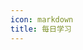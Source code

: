 ```yaml
---
icon: markdown
title: 每日学习
---
```


<template>
    <div class="timeline-container">
        <div v-for="(learn, index) in learnList" :key="index" class="timeline-body">
            <div class="timeline-main">
                <div class="timeline-time">{{learn.time}}</div>
                <div
                    v-for="(content, contentIndex) in learn.contents"
                    :key="contentIndex"
                    class="timeline-content"
                    v-html="content"
                ></div>
            </div>
        </div>
    </div>
</template>

<script>
export default {
    data() {
        return {
            learnList: [
                {
                    time: "2021/03/23 周二",
                    contents: [
                        "学习了浏览器缓存的相关知识",
                        "\n",
                        "1、根据缓存的策略可以将缓存分为 <strong>强缓存</strong> 和 <strong>协商缓存</strong>。强缓存优先级高于协商缓存。（浏览器会先查找强缓存，然后查找协商缓存）",
                        "&nbsp;&nbsp;&nbsp;&nbsp;1.1、<strong>强缓存</strong>：根据 <strong>Cache-Control</strong>（http1.1引入） 和 <strong>Expires</strong>（基本没用，保留它是为了兼容老版浏览器） 来判断强缓存是否失效。 <strong>Cache-Control</strong> 优先级高于 <strong>Expires</strong>。",
                        "&nbsp;&nbsp;&nbsp;&nbsp;1.2、<strong>协商缓存</strong>（协商指客户端和服务器进行协商）：根据 <strong>Last-Modified / If-Modified-Since</strong> 和 <strong>ETag / If-None-Match</strong> 来判断缓存是否失效。 <strong>ETag / If-None-Match</strong> 优先级比 <strong>Last-Modified / If-Modified-Since</strong> 高。",
                        "\n",
                        "2、根据缓存的位置可以将缓存分为 <strong>Service Worker</strong>(独立线程)、 <strong>Memory Cache</strong>(内存缓存)、 <strong>Disk Cache</strong>(磁盘缓存)、<strong>Push Cache</strong>(推送缓存)。",
                        "&nbsp;&nbsp;&nbsp;&nbsp;2.1、<strong>Service Worker</strong>：它可以让我们自由控制缓存哪些文件、如何匹配缓存、如何读取缓存，并且缓存是持续性的。",
                        "&nbsp;&nbsp;&nbsp;&nbsp;2.2、<strong>Memory Cache</strong>：一旦Tab页关闭，内存缓存就被释放了。速度要比磁盘缓存快。",
                        "&nbsp;&nbsp;&nbsp;&nbsp;2.3、<strong>Disk Cache</strong>：磁盘缓存时效更长，存储量更大。",
                        "&nbsp;&nbsp;&nbsp;&nbsp;2.4、<strong>Push Cache</strong>：HTTP2新增的缓存缓存。它只在会话（Session）中存在，一旦会话结束就被释放，并且缓存时间也很短暂，存活时间大概只有5分钟左右。",
                        "\n",
                        "文件缓存的实际位置是受浏览器自身的机制控制的。",
                        "\n",
                        {
                            content: "参考文档：#深入理解浏览器的缓存机制#、#彻底理解浏览器的缓存机制#",
                            links: ['https://mp.weixin.qq.com/s/y-yajw1GaWLKUdOJo3cbew', 'https://mp.weixin.qq.com/s/d2zeGhUptGUGJpB5xHQbOA'],
                        }
                    ]
                },
                {
                    time: "2021/03/22 周一",
                    contents: [
                        "学习了V8垃圾回收的知识。",
                        "\n",
                        "1、V8垃圾回收的两个主要部分是 <strong>新生代</strong> 和 <strong>老生代</strong>。",
                        "2、新生代使用 <strong>Scavenge算法</strong> 以空间换时间的方式交换from区间和to区间进行垃圾回收。",
                        "3、对象晋升：满足这两个条件之一的对象就会被移到老生代——a.已经经历过一次Scavenge算法；b.To空间内存使用率已经超过25%",
                        "4、老生代使用 <strong>标记清除 + 标记管理</strong> 的方案实现垃圾回收。",
                        "\n",
                        {
                            content: "参考文档：#一文搞懂V8引擎的垃圾回收#",
                            links: ['https://juejin.cn/post/6844904016325902344'],
                        }
                    ]
                },
                {
                    "time":"2021/03/19 周五",
                    "contents":[
                        "学习了闭包的含义、意义和销毁以及闭包的几种形式，算是对闭包有了一个比较清晰的认知了",
                    ]
                },
                {
                    time:"2021/03/18 周四",
                    contents:[
                        "前言：距离上次的记录已经有一年多了，这一年多来都在忙于业务的开发，压力比较大。有遇到偶尔空闲的时候，也是把时间用来看电视和玩游戏了，我把它们看作是休闲。但是最近晋升述职的时候，被评委暗批技术含量不足。对此，我不得不认同。拿我现在的技术水平跟同年毕业的同龄人去比，瞬间感觉自己太菜了。最近也在反思，自己确实比刚毕业的时候懈怠了很多。最近也准备拾起以前的一些学习内容，充实自己的技术。",
                        "\n",
                        "今天主要是额外学习了ES5的几种继承方式，JS继承一直是自己的几块心病之一，今天静下心来完整的学了一遍，总算弄清楚了。",
                    ]
                },
                {
                    "time":"2020/02/01",
                    "contents":[
                        {
                            "content":"学习react hooks：#React Hooks学习笔记#useState和useEffect部分",
                            "links":[
                                "http://hbuecx.com/post/react-hooks-xue-xi-bi-ji/"
                            ]
                        }
                    ]
                },
                {
                    "time":"2019/12/23",
                    "contents":[
                        {
                            "content":"学习egg文档：#文档地址#",
                            "links":[
                                "https://eggjs.org/zh-cn/intro/"
                            ]
                        }
                    ]
                },
                {
                    "time":"2019/12/22",
                    "contents":[
                        {
                            "content":"学习Koa2并编写demo：#学习视频地址#",
                            "links":[
                                "https://www.bilibili.com/video/av36421651"
                            ]
                        }
                    ]
                },
                {
                    "time":"2019/10/22",
                    "contents":[
                        {
                            "content":"编写《Nodejs入门》demo：#Github地址#",
                            "links":[
                                "https://github.com/AWhiteMouse/-NodeJs-"
                            ]
                        }
                    ]
                },
                {
                    "time":"2019/10/21",
                    "contents":[
                        "学习《Nodejs入门》"
                    ]
                },
                {
                    "time":"2019/10/20",
                    "contents":[
                        "优化聊天室：加入聊天机器人；优化样式"
                    ]
                },
                {
                    "time":"2019/10/1",
                    "contents":[
                        {
                            "content":"优化#create-wxcool-cli#的脚手架。",
                            "links":[
                                "https://www.npmjs.com/package/create-wxcool-cli"
                            ]
                        }
                    ]
                },
                {
                    "time":"2019/09/29",
                    "contents":[
                        "1、刷了三道算法题，中低难度的；",
                        "2、搭建了安装WxCool的脚手架。"
                    ]
                },
                {
                    "time":"2019/09/27",
                    "contents":[
                        "优化WxCool代码，主要是讲gulpfile.js写法升级。"
                    ]
                },
                {
                    "time":"2019/09/26",
                    "contents":[
                        "升级WxCool依赖"
                    ]
                },
                {
                    "time":"2019/09/25",
                    "contents":[
                        {
                            "content":"1、学习apply和call：#帮你快速理解apply和call#；",
                            "links":[
                                "https://juejin.im/post/5d8b3521e51d457825210a1a"
                            ]
                        },
                        {
                            "content":"2、学习#前端模块化#；",
                            "links":[
                                "http://es6.ruanyifeng.com/#docs/module"
                            ]
                        },
                        "3、手写eventProxy.js。"
                    ]
                },
                {
                    "time":"2019/09/24",
                    "contents":[
                        "1、跟着教程学习用react16、next.js搭建博客，预计可能还会用到koa；",
                        "2、安装Gridea，准备以后遇到困难，将解决问题的过程发布在这里。内容还需要再手动同步一下。"
                    ]
                },
                {
                    "time":"2019/09/23",
                    "contents":[
                        "问：如何解决首页白屏问题？",
                        "答：",
                        "1、webpack打包减少js体积；按需加载；",
                        "2：服务端渲染，服务端的效率高于浏览器；",
                        "3：页面loading和骨架屏。"
                    ]
                },
                {
                    "time":"2019/09/22",
                    "contents":[
                        "问：react里的Link标签和a标签有什么区别？",
                        "答：",
                        "1、Link标签如果绑定了onClick事件，就会默认组件跳转事件；",
                        "2：Link的跳转是使用hash跳转，不是页面跳转，只会更新对应的Router，不会刷新整个页面。"
                    ]
                },
                {
                    "time":"2019/09/14",
                    "contents":[
                        "1、把弹窗组件加到wxcool中，待demo测试。",
                        "2、配置github图床。"
                    ]
                },
                {
                    "time":"2019/08/29",
                    "contents":[
                        {
                            "content":"codepen：#CSS单选框#",
                            "links":[
                                "https://codepen.io/awhitemouse/pen/zYOzZKa"
                            ]
                        }
                    ]
                },
                {
                    time: '2019/08/28',
                    contents: [
                        '1、拆分root和calculator，拆分完后发现有问题。',
                        '拆分后发现root没有war包，也就不能被自动部署到tomcat中。同时，calculator也因为路径问题而无法访问。',
                        '前些天一直在做书院首页的需求，一直到昨天晚上上线，我才算心安了。',
                    ]
                },
                {
                    time: '2019/08/25',
                    contents: [
                        '1、尝试配置钩子程序自动触发jenkins构建，未成功，于是将配置复原。',
                        '2、更新WxCool：添加节流防抖函数；优化Hapi的封装；添加携带promise的请求封装。',
                    ]
                },
                {
                    time: '2019/08/24',
                    contents: [
                        '完成了jenkins自动部署war包到tomcat的功能。',
                    ]
                },
                {
                    time: '2019/08/23',
                    contents: [
                        '1、解决了calculator项目Java代码不能发布到github的问题。',
                        '解决办法是新建了一个文件夹，将代码文件拷贝到新文件夹中，然后在新文件夹跟远程建立连接，把本地代码强制推送到远程，覆盖掉远程的代码。虽然解决了问题，但是我还是没发现在之前的文件夹中java代码没有上传是个什么原因。',
                        '2、修改了jenkins的配置，Maven项目在jenkins上构建成功。',
                    ]
                },
                {
                    time: '2019/08/21',
                    contents: [
                        '从昨晚到今天凌晨两点：尝试在Jenkins上配置Maven项目，未成功。',
                    ]
                },
                {
                    time: '2019/08/20',
                    contents: [
                        {
                            content: 'codepen：#CSS评分#',
                            links: ['https://codepen.io/awhitemouse/pen/ZEzpPgN']
                        },
                    ]
                },
                {
                    time: '2019/08/18',
                    contents: [
                        {
                            content: '准备将#网址导航项目#由静态网页项目改装为React项目，减少重复代码。',
                            links: ['https://github.com/WebStackPage/WebStackPage.github.io'],
                        },
                    ]
                },
                {
                    time: '2019/08/16',
                    contents: [
                        '配置Jenkins发布项目到指定目录。另外，Jenkins已经实现自动发布。',
                    ]
                },
                {
                    time: '2019/08/15',
                    contents: [
                        '更新Perfect-Article',
                    ]
                },
                {
                    time: '2019/08/14',
                    contents: [
                        '在markdown中编辑html',
                    ]
                },
            ],
        };
    },
    created() {
        this.learnList.forEach((learn, index) => {
            learn.contents.forEach((content, contentIndex) => {
                if (typeof content !== 'string') {
                    this.$set(this.learnList[index].contents, contentIndex, this.generateContent(content));
                } else if (content === '\n') {
                    this.$set(this.learnList[index].contents, contentIndex, '<br />');
                }
            })
        })
    },
    methods: {
        generateContent(data) {
            const {content, links} = data;
            // 先将字符串拆解
            const textArr = content.split('#');
            // 最后的结果
            let result = '';
            // 标志位：用于判断当前应该添加开标签还是闭标签
            let flag = 0;
            // 如果第一个字符就是#号，那么从第一个字符开始添加开标签
            if (content[0] === '#') {
                result += '<a href="' + links[0] + '" target="_blank">';
                flag = ~flag;
            }
            textArr.forEach((text, index) => {
                if (flag) {
                    // 如果已经添加过开标签，则现在应该添加标签
                    result += text + '</a>';
                }
                else if (index !== textArr.length - 1) {
                    // 如果前一个添加的标签是闭标签，并且当前不是数组的最后一个数据，则添加开标签
                    result += text + '<a href="' + links[index / 2] + '">';
                }
                else {
                    // 最后一个数据项，前一个添加的是闭标签，则直接连接文本
                    result += text;
                }
                // 每次连接文本都更改一下标志位
                flag = ~flag;
            })
            return result;
        }
    }
}
</script>




<style>
    .timeline-container {
        width: 100%;
        padding-left: 10px;
        position: relative;
        color: #fff;
        font-family: monospace;
    }

    .timeline-body {
        position: relative;
        border-left: 2px solid #ddd;
        padding: 20px;
    }

    .timeline-body::before {
        content: '';
        position: absolute;
        top: 30px;
        left: -7px;
        width: 12px;
        height: 12px;
        border-radius: 50%;
        background-color: #0081ff;
    }

    .timeline-body::after {
        content: '';
        position: absolute;
        top: 33px;
        left: -4px;
        width: 6px;
        height: 6px;
        border-radius: 50%;
        background-color: #fff;
    }

    .timeline-main {
        padding: 10px 15px 15px 15px;
        background-image: linear-gradient(45deg, #0081ff, #1cbbb4);
    }

    .timeline-time {
        padding: 2px;
        min-width: 0;
        border-radius: 5px;
        font-weight: 700;
        font-size: 18px;
    }

    .timeline-content {
        margin-top: 5px;
    }

    .timeline-content a {
        color: greenyellow !important;
    }
</style>
